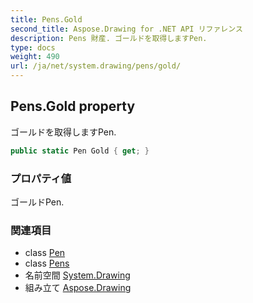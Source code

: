 ```yaml
---
title: Pens.Gold
second_title: Aspose.Drawing for .NET API リファレンス
description: Pens 財産. ゴールドを取得しますPen.
type: docs
weight: 490
url: /ja/net/system.drawing/pens/gold/
---
```

## Pens.Gold property

ゴールドを取得しますPen.

```csharp
public static Pen Gold { get; }
```

### プロパティ値

ゴールドPen.

### 関連項目

* class [Pen](../../pen/)
* class [Pens](../)
* 名前空間 [System.Drawing](../../pens/)
* 組み立て [Aspose.Drawing](../../../)


